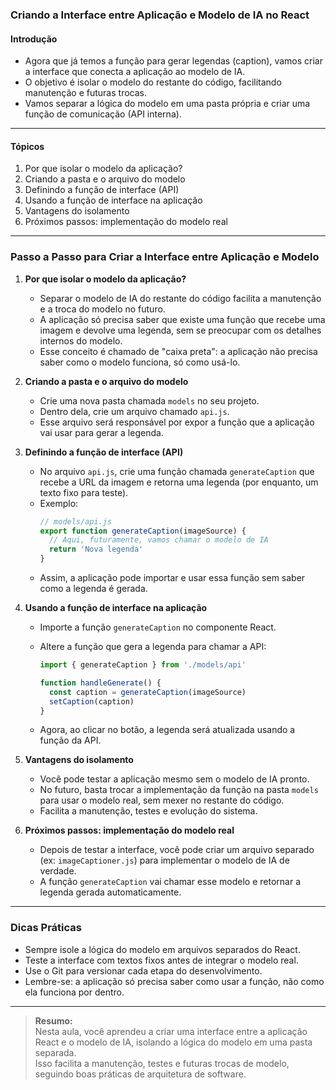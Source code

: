 ### **Criando a Interface entre Aplicação e Modelo de IA no React**

#### Introdução

- Agora que já temos a função para gerar legendas (caption), vamos criar a interface que conecta a aplicação ao modelo de IA.
- O objetivo é isolar o modelo do restante do código, facilitando manutenção e futuras trocas.
- Vamos separar a lógica do modelo em uma pasta própria e criar uma função de comunicação (API interna).

---

#### Tópicos

1. Por que isolar o modelo da aplicação?
2. Criando a pasta e o arquivo do modelo
3. Definindo a função de interface (API)
4. Usando a função de interface na aplicação
5. Vantagens do isolamento
6. Próximos passos: implementação do modelo real

---

### Passo a Passo para Criar a Interface entre Aplicação e Modelo

1. **Por que isolar o modelo da aplicação?**

   - Separar o modelo de IA do restante do código facilita a manutenção e a troca do modelo no futuro.
   - A aplicação só precisa saber que existe uma função que recebe uma imagem e devolve uma legenda, sem se preocupar com os detalhes internos do modelo.
   - Esse conceito é chamado de "caixa preta": a aplicação não precisa saber como o modelo funciona, só como usá-lo.

2. **Criando a pasta e o arquivo do modelo**

   - Crie uma nova pasta chamada `models` no seu projeto.
   - Dentro dela, crie um arquivo chamado `api.js`.
   - Esse arquivo será responsável por expor a função que a aplicação vai usar para gerar a legenda.

3. **Definindo a função de interface (API)**

   - No arquivo `api.js`, crie uma função chamada `generateCaption` que recebe a URL da imagem e retorna uma legenda (por enquanto, um texto fixo para teste).
   - Exemplo:
     ```javascript
     // models/api.js
     export function generateCaption(imageSource) {
       // Aqui, futuramente, vamos chamar o modelo de IA
       return 'Nova legenda'
     }
     ```
   - Assim, a aplicação pode importar e usar essa função sem saber como a legenda é gerada.

4. **Usando a função de interface na aplicação**

   - Importe a função `generateCaption` no componente React.
   - Altere a função que gera a legenda para chamar a API:

     ```javascript
     import { generateCaption } from './models/api'

     function handleGenerate() {
       const caption = generateCaption(imageSource)
       setCaption(caption)
     }
     ```

   - Agora, ao clicar no botão, a legenda será atualizada usando a função da API.

5. **Vantagens do isolamento**

   - Você pode testar a aplicação mesmo sem o modelo de IA pronto.
   - No futuro, basta trocar a implementação da função na pasta `models` para usar o modelo real, sem mexer no restante do código.
   - Facilita a manutenção, testes e evolução do sistema.

6. **Próximos passos: implementação do modelo real**

   - Depois de testar a interface, você pode criar um arquivo separado (ex: `imageCaptioner.js`) para implementar o modelo de IA de verdade.
   - A função `generateCaption` vai chamar esse modelo e retornar a legenda gerada automaticamente.

---

### Dicas Práticas

- Sempre isole a lógica do modelo em arquivos separados do React.
- Teste a interface com textos fixos antes de integrar o modelo real.
- Use o Git para versionar cada etapa do desenvolvimento.
- Lembre-se: a aplicação só precisa saber como usar a função, não como ela funciona por dentro.

---

> **Resumo:**  
> Nesta aula, você aprendeu a criar uma interface entre a aplicação React e o modelo de IA, isolando a lógica do modelo em uma pasta separada.  
> Isso facilita a manutenção, testes e futuras trocas de modelo, seguindo boas práticas de arquitetura de software.
